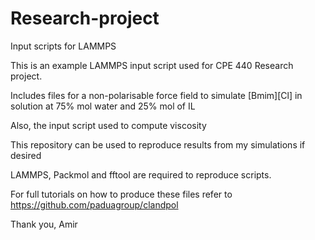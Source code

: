 # Research-project
Input scripts for LAMMPS  

This is an example LAMMPS input script used for CPE 440 Research project. 

  Includes files for a non-polarisable force field to simulate [Bmim][Cl] in solution at 75% mol water and     25% mol of IL
  
  Also, the input script used to compute viscosity 
  
  This repository can be used to reproduce results from my simulations if desired
   
  LAMMPS, Packmol and fftool are required to reproduce scripts. 
  
  For full tutorials on how to produce these files refer to https://github.com/paduagroup/clandpol
  
Thank you,
Amir 
